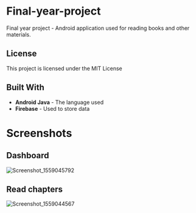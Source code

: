 # Final-year-project

Final year project - Android application used for reading books and other materials.

## License
This project is licensed under the MIT License

## Built With
* **Android Java** - The language used
* **Firebase** - Used to store data

# Screenshots

## Dashboard

![Screenshot_1559045792](https://user-images.githubusercontent.com/24418548/58477191-e1f4f180-814a-11e9-875b-358db56c3caa.png)

## Read chapters

![Screenshot_1559044567](https://user-images.githubusercontent.com/24418548/58476686-6a729280-8149-11e9-8b95-72644bed2aca.png)
